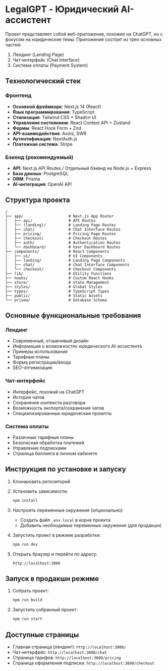 # LegalGPT - Юридический AI-ассистент

Проект представляет собой веб-приложение, похожее на ChatGPT, но с фокусом на юридические темы. Приложение состоит из трех основных частей:
1. Лендинг (Landing Page)
2. Чат-интерфейс (Chat Interface)
3. Система оплаты (Payment System)

## Технологический стек

### Фронтенд
- **Основной фреймворк**: Next.js 14 (React)
- **Язык программирования**: TypeScript
- **Стилизация**: Tailwind CSS + Shadcn UI
- **Управление состоянием**: React Context API + Zustand
- **Формы**: React Hook Form + Zod
- **API-взаимодействие**: Axios, SWR
- **Аутентификация**: NextAuth.js
- **Платежная система**: Stripe

### Бэкенд (рекомендуемый)
- **API**: Next.js API Routes / Отдельный бэкенд на Node.js + Express
- **База данных**: PostgreSQL
- **ORM**: Prisma
- **AI-интеграция**: OpenAI API

## Структура проекта

```
/
├── app/                    # Next.js App Router
│   ├── api/                # API Routes
│   ├── (landing)/          # Landing Page Routes
│   ├── chat/               # Chat Interface Routes
│   ├── pricing/            # Pricing Page Routes
│   ├── checkout/           # Checkout Routes
│   ├── auth/               # Authentication Routes
│   └── dashboard/          # User Dashboard Routes
├── components/             # React Components
│   ├── ui/                 # UI Components
│   ├── landing/            # Landing Page Components
│   ├── chat/               # Chat Interface Components
│   └── checkout/           # Checkout Components
├── lib/                    # Utility Functions
├── hooks/                  # Custom React Hooks
├── store/                  # State Management
├── styles/                 # Global Styles
├── types/                  # TypeScript Types
├── public/                 # Static Assets
└── prisma/                 # Database Schema
```

## Основные функциональные требования

### Лендинг
- Современный, отзывчивый дизайн
- Информация о возможностях юридического AI-ассистента
- Примеры использования
- Тарифные планы
- Форма регистрации/входа
- SEO-оптимизация

### Чат-интерфейс
- Интерфейс, похожий на ChatGPT
- История чатов
- Сохранение контекста разговора
- Возможность экспорта/сохранения чатов
- Специализированные юридические промпты

### Система оплаты
- Различные тарифные планы
- Безопасная обработка платежей
- Управление подписками
- Страница биллинга в личном кабинете

## Инструкция по установке и запуску

1. Клонировать репозиторий
2. Установить зависимости: 
   ```bash
   npm install
   ```
3. Настроить переменные окружения (опционально):
   - Создать файл `.env.local` в корне проекта
   - Добавить необходимые переменные окружения (для продакшн)

4. Запустить проект в режиме разработки:
   ```bash
   npm run dev
   ```

5. Открыть браузер и перейти по адресу:
   ```
   http://localhost:3000
   ```

## Запуск в продакшн режиме

1. Собрать проект:
   ```bash
   npm run build
   ```

2. Запустить собранный проект:
   ```bash
   npm run start
   ```

## Доступные страницы

- Главная страница (лендинг): `http://localhost:3000/`
- Чат-интерфейс: `http://localhost:3000/chat`
- Страница тарифов: `http://localhost:3000/pricing`
- Страница оформления подписки: `http://localhost:3000/checkout`
